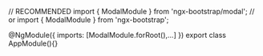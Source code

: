 // RECOMMENDED
import { ModalModule } from 'ngx-bootstrap/modal';
// or
import { ModalModule } from 'ngx-bootstrap';

@NgModule({
  imports: [ModalModule.forRoot(),...]
})
export class AppModule(){}
